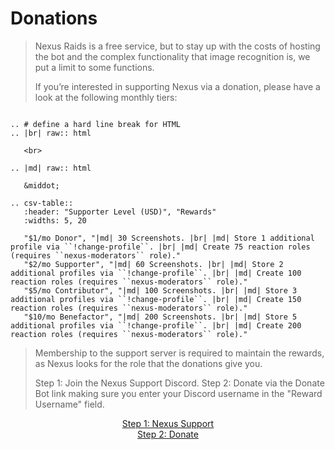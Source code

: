 # Donations

> Nexus Raids is a free service, but to stay up with the costs of hosting the bot and the complex functionality that image recognition is, we put a limit to some functions.
>
> If you’re interested in supporting Nexus via a donation, please have a look at the following  monthly tiers:
>

```eval_rst

.. # define a hard line break for HTML
.. |br| raw:: html

   <br>

.. |md| raw:: html

   &middot;

.. csv-table::
   :header: "Supporter Level (USD)", "Rewards"
   :widths: 5, 20

   "$1/mo Donor", "|md| 30 Screenshots. |br| |md| Store 1 additional profile via ``!change-profile``. |br| |md| Create 75 reaction roles (requires ``nexus-moderators`` role)."
   "$2/mo Supporter", "|md| 60 Screenshots. |br| |md| Store 2 additional profiles via ``!change-profile``. |br| |md| Create 100 reaction roles (requires ``nexus-moderators`` role)."
   "$5/mo Contributor", "|md| 100 Screenshots. |br| |md| Store 3 additional profiles via ``!change-profile``. |br| |md| Create 150 reaction roles (requires ``nexus-moderators`` role)."
   "$10/mo Benefactor", "|md| 200 Screenshots. |br| |md| Store 5 additional profiles via ``!change-profile``. |br| |md| Create 200 reaction roles (requires ``nexus-moderators`` role)."

```

> Membership to the support server is required to maintain the rewards, as Nexus looks for the role that the donations give you.
>
> Step 1: Join the Nexus Support Discord.
> Step 2: Donate via the Donate Bot link making sure you enter your Discord username in the "Reward Username" field.

<div align="center"><a class="donate_button" href="https://discord.gg/8PnNrEPhhe" target="_blank">Step 1: Nexus Support</a></div>

<div align="center"><a class="donate_button" href="https://donatebot.io/checkout/770303285550645278" target="_blank">Step 2: Donate</a></div>
